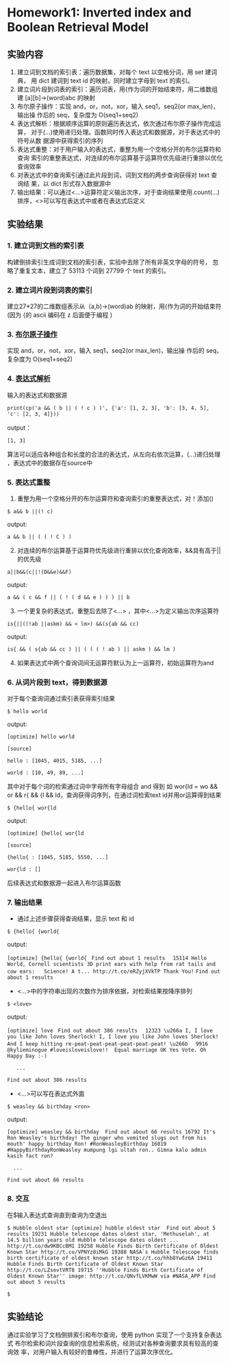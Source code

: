 # Homework1: Inverted index and Boolean Retrieval Model

## 实验内容

1. 建立词到文档的索引表：遍历数据集，对每个 text 以空格分词，用 set 建词典， 用 dict 建词到 text id 的映射。同时建立字母到 text 的索引。 
2. 建立词片段到词表的索引：遍历词表，用{作为词的开始结束符，用二维数组建 [a][b]->(word)abc 的映射
3. 布尔原子操作：实现 and，or，not，xor，输入 seq1，seq2(or max_len)，输出操 作后的 seq，复杂度为 O(seq1+seq2)
4. 表达式解析：根据顺序运算的原则遍历表达式，依次通过布尔原子操作完成运算， 对于(…)使用递归处理。函数同时传入表达式和数据源，对于表达式中的符号从数 据源中获得索引的序列
5. 表达式重整：对于用户输入的表达式，重整为用一个空格分开的布尔运算符和查询 索引的重整表达式，对连续的布尔运算基于运算符优先级进行重排以优化查询效率
6. 对表达式中的查询索引通过此片段到词，词到文档的两步查询获得对 text 查询结 果，以 dict 形式存入数据源中 
7. 输出结果：可以通过<…>运算符定义输出次序，对于查询结果使用.count(…)排序，<>可以写在表达式中或者在表达式后定义

## 实验结果

### 1. 建立词到文档的索引表

构建倒排索引生成词到文档的索引表，实验中去除了所有非英文字母的符号， 忽略了重复文本，建立了 53113 个词到 27799 个 text 的索引。

### 2. 建立词片段到词表的索引 

建立27*27的二维数组表示从（a,b)->(word)ab 的映射，用{作为词的开始结束符(因为 {的 ascii 编码在 z 后面便于编程 )

### 3. [布尔原子操作 ](https://github.com/kawehburg/-/blob/master/ex1/boolop.py)
实现 and，or，not，xor，输入 seq1，seq2(or max_len)，输出操 作后的 seq，复杂度为 O(seq1+seq2)

### 4. [表达式解析](https://github.com/kawehburg/IR/blob/master/ex1/op_compile.py)

输入的表达式和数据源 

``print(cp('a && ( b || ( ! c ) )', {'a': [1, 2, 3], 'b': [3, 4, 5], 'c': [2, 3, 4]}))``

output：

``[1, 3]``

算法可以适应各种组合和长度的合法的表达式，从左向右依次运算，(…)递归处理 ，表达式中的数据存在source中

### 5. 表达式重整 

1) 重整为用一个空格分开的布尔运算符和查询索引的重整表达式，对！添加() 

``$ a&& b ||(! c)``

output:

``a && b || ( ( ! C ) )``

2) 对连续的布尔运算基于运算符优先级进行重排以优化查询效率，&&具有高于||的优先级

``a||b&&(c||!(D&&e)&&F)``

output:

``a && ( c && f || ( ! ( d && e ) ) ) || b``

3)  一个更复杂的表达式，重整后去除了<…> ，其中<...>为定义输出次序运算符

``is{||((!ab ||askm) && < lm>) &&(s{ab && cc)``

output:

``is{ && ( s{ab && cc ) || ( ( ( ! ab ) || askm ) && lm )``

4) 如果表达式中两个查询词间无运算符默认为上一运算符，初始运算符为and 

### 6. 从词片段到 text，得到数据源 

对于每个查询词通过索引表获得索引结果 

``$ hello world``

output:

``[optimize] hello world``

``[source]``

``hello : [1045, 4015, 5185, ...]``

``world : [10, 49, 89, ...]``

其中对于每个词的检索通过词中字母所有字母组合 and 得到 如 wor{ld = wo && or && r{ && {l && ld，查询获得词序列，在通过词检索text id并用or运算得到结果

``$ {hello{ wor{ld``

output:

``[optimize] {hello{ wor{ld``

``[source]``

``{hello{ : [1045, 5185, 5550, ...]``

``wor{ld : []``

后续表达式和数据源一起进入布尔运算函数 

### 7. 输出结果

- 通过上述步骤获得查询结果，显示 text 和 id 

``$ {hello{ {world{``

output:

``[optimize] {hello{ {world{ ``
``Find out about 1 results``
``  15114 Hello World, Cornell scientists 3D print ears with help from rat tails and cow ears:   Science! A t... http://t.co/eRZyjXVkTP Thank You!``
``Find out about 1 results``

- <…>中的字符串出现的次数作为排序依据，对检索结果按降序排列

``$ <love>``

output:

``[optimize] love ``
``Find out about 386 results``
``  12323 \u266a I, I love you like John loves Sherlock! I, I love you like John loves Sherlock! And I keep hitting re-peat-peat-peat-peat-peat-peat! \u266b``
``  9916 @kylieminogue #loveisloveislove!!  Equal marriage UK Yes Vote. Oh Happy Day :-)``

``   ...``

``Find out about 386 results``

- <…>可以写在表达式外面 

``$ weasley && birthday <ron>``

output:

``[optimize] weasley && birthday 
Find out about 66 results
  16792 It's Ron Weasley's birthday! The ginger who vomited slugs out from his mouth' happy birthday Ron! #RonWeasleyBirthday
  16819 #HappyBirthdayRonWeasley mumpung lgi ultah ron.. Gimna kalo admin kasih fact ron?``

``  ...``

``Find out about 66 results``

### 8. 交互

在$输入表达式查询直到查询为空退出 

``$ Hubble oldest star
[optimize] hubble oldest star 
Find out about 5 results
  19231 Hubble telescope dates oldest star, 'Methuselah', at 14.5 billion years old Hubble telescope dates oldest ... http://t.co/dw9KBCcBM1
  19258 Hubble Finds Birth Certificate of Oldest Known Star http://t.co/VPNYz8iMkG
  19388 NASA`s Hubble Telescope finds birth certificate of oldest known star http://t.co/hhb8YwGz6A
  19411 Hubble Finds Birth Certificate of Oldest Known Star http://t.co/LZsevtVRT8
  19715 ''Hubble Finds Birth Certificate of Oldest Known Star'' image: http://t.co/QNvfLVKMwW via #NASA_APP
Find out about 5 results``

``$ ``

## 实验结论



通过实验学习了文档倒排索引和布尔查询，使用 python 实现了一个支持复杂表达式 布尔检索和词片段查询的信息检索系统，经测试对各种查询要求具有较高的查询效 率，对用户输入有较好的鲁棒性，并进行了运算次序优化。

















